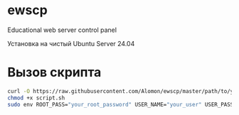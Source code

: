# ewscp
Educational web server control panel

Установка на чистый Ubuntu Server 24.04

# Вызов скрипта
```sh
curl -O https://raw.githubusercontent.com/Alomon/ewscp/master/path/to/your-script.sh
chmod +x script.sh
sudo env ROOT_PASS="your_root_password" USER_NAME="your_user" USER_PASS="your_user_password" DOMAIN_NAME="your_domain" bash ./setup_script.sh
```
